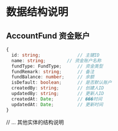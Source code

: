 # 数据结构说明

## AccountFund 资金账户
```typescript
{
  id: string;              // 主键ID
  name: string;        // 资金账户名称
  fundType: FundType;      // 资金类型
  fundRemark: string;      // 备注
  fundBalance: number;     // 余额
  isDefault: boolean;      // 是否默认账户
  createdBy: string;       // 创建人ID
  updatedBy: string;       // 更新人ID
  createdAt: Date;         // ���时间
  updatedAt: Date;         // 更新时间
}
```

// ... 其他实体的结构说明
